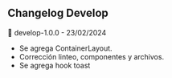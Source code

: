 ## Changelog Develop

🚀 develop-1.0.0 - 23/02/2024

- Se agrega ContainerLayout.
- Corrección linteo, componentes y archivos.
- Se agrega hook toast
